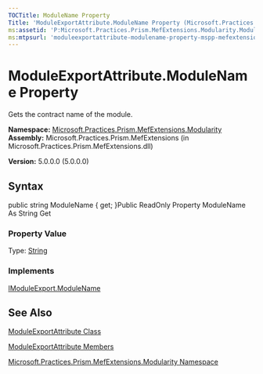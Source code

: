 ```yaml
---
TOCTitle: ModuleName Property
Title: 'ModuleExportAttribute.ModuleName Property (Microsoft.Practices.Prism.MefExtensions.Modularity)'
ms:assetid: 'P:Microsoft.Practices.Prism.MefExtensions.Modularity.ModuleExportAttribute.ModuleName'
ms:mtpsurl: 'moduleexportattribute-modulename-property-mspp-mefextensions-modularity.md'
---
```


# ModuleExportAttribute.ModuleName Property

Gets the contract name of the module.

**Namespace:** [Microsoft.Practices.Prism.MefExtensions.Modularity](https://msdn.microsoft.com/library/microsoft.practices.prism.mefextensions.modularity)
**Assembly:** Microsoft.Practices.Prism.MefExtensions (in Microsoft.Practices.Prism.MefExtensions.dll)

**Version:** 5.0.0.0 (5.0.0.0)

## Syntax
public string ModuleName { get; }Public ReadOnly Property ModuleName As String Get
### Property Value

Type: [String](http://msdn.microsoft.com/en-us/library/s1wwdcbf)
### Implements

[IModuleExport.ModuleName](https://msdn.microsoft.com/library/microsoft.practices.prism.mefextensions.modularity.imoduleexport.modulename)

## See Also
[ModuleExportAttribute Class](https://msdn.microsoft.com/library/microsoft.practices.prism.mefextensions.modularity.moduleexportattribute)

[ModuleExportAttribute Members](https://msdn.microsoft.com/allmembers.t:microsoft.practices.prism.mefextensions.modularity.moduleexportattribute)

[Microsoft.Practices.Prism.MefExtensions.Modularity Namespace](https://msdn.microsoft.com/library/microsoft.practices.prism.mefextensions.modularity)
